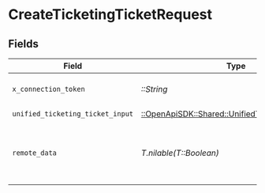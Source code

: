# CreateTicketingTicketRequest


## Fields

| Field                                                                                                   | Type                                                                                                    | Required                                                                                                | Description                                                                                             |
| ------------------------------------------------------------------------------------------------------- | ------------------------------------------------------------------------------------------------------- | ------------------------------------------------------------------------------------------------------- | ------------------------------------------------------------------------------------------------------- |
| `x_connection_token`                                                                                    | *::String*                                                                                              | :heavy_check_mark:                                                                                      | The connection token                                                                                    |
| `unified_ticketing_ticket_input`                                                                        | [::OpenApiSDK::Shared::UnifiedTicketingTicketInput](../../models/shared/unifiedticketingticketinput.md) | :heavy_check_mark:                                                                                      | N/A                                                                                                     |
| `remote_data`                                                                                           | *T.nilable(T::Boolean)*                                                                                 | :heavy_minus_sign:                                                                                      | Set to true to include data from the original Ticketing software.                                       |